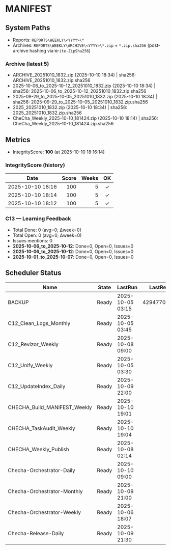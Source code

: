 # MANIFEST

<!-- BEGIN SYSTEM PATHS -->
## System Paths
- Reports: `REPORTS\WEEKLY\<YYYY>\*`
- Archives: `REPORTS\WEEKLY\ARCHIVE\<YYYY>\*.zip` + `*.zip.sha256` (post-archive hashing via `Write-ZipSha256`)

### Archive (latest 5)
- ARCHIVE_20251010_1832.zip (2025-10-10 18:34) | sha256: ARCHIVE_20251010_1832.zip.sha256
- 2025-10-06_to_2025-10-12_20251010_1832.zip (2025-10-10 18:34) | sha256: 2025-10-06_to_2025-10-12_20251010_1832.zip.sha256
- 2025-09-29_to_2025-10-05_20251010_1832.zip (2025-10-10 18:34) | sha256: 2025-09-29_to_2025-10-05_20251010_1832.zip.sha256
- 2025_20251010_1832.zip (2025-10-10 18:34) | sha256: 2025_20251010_1832.zip.sha256
- CheCha_Weekly_2025-10-10_181424.zip (2025-10-10 18:14) | sha256: CheCha_Weekly_2025-10-10_181424.zip.sha256
<!-- END SYSTEM PATHS -->

<!-- BEGIN METRICS -->
## Metrics
- IntegrityScore: **100** (at 2025-10-10 18:16:14)

### IntegrityScore (history)
| Date | Score | Weeks | OK |
|---|---:|---:|:--:|
| 2025-10-10 18:16 | 100 | 5 | ✓ |
| 2025-10-10 18:14 | 100 | 5 | ✓ |
| 2025-10-10 18:12 | 100 | 5 | ✓ |

### C13 — Learning Feedback
- Total Done: 0 (avg=0; Δweek=0)
- Total Open: 0 (avg=0; Δweek=0)
- Issues mentions: 0
- **2025-10-06_to_2025-10-12**: Done=0, Open=0, Issues=0
- **2025-10-06_to_2025-10-12**: Done=0, Open=0, Issues=0
- **2025-10-01_to_2025-10-07**: Done=0, Open=0, Issues=0
<!-- END METRICS -->

<!-- BEGIN SCHEDULER -->
## Scheduler Status

| Name | State | LastRun | LastResult | NextRun | Note |
|---|---|---|---:|---|:--:|
| BACKUP | Ready | 2025-10-05 03:15 | 4294770688 | 2025-10-12 03:15 | ⚠️ |
| C12_Clean_Logs_Monthly | Ready | 2025-10-05 03:45 | 64 | 2025-11-02 03:45 | ⚠️ |
| C12_Revizor_Weekly | Ready | 2025-10-08 09:00 | 64 | 2025-10-15 09:00 | ⚠️ |
| C12_Unify_Weekly | Ready | 2025-10-05 03:30 | 64 | 2025-10-12 03:30 | ⚠️ |
| C12_UpdateIndex_Daily | Ready | 2025-10-09 22:00 | 64 | 2025-10-10 22:00 | ⚠️ |
| CHECHA_Build_MANIFEST_Weekly | Ready | 2025-10-10 19:01 | 0 | 2025-10-17 18:30 | ✅ |
| CHECHA_TaskAudit_Weekly | Ready | 2025-10-10 19:04 | 0 | 2025-10-17 18:40 | ✅ |
| CHECHA_Weekly_Publish | Ready | 2025-10-08 02:14 | 0 | 2025-10-12 20:03 | ✅ |
| Checha-Orchestrator-Daily | Ready | 2025-10-10 09:00 | 0 | 2025-10-11 09:00 | ✅ |
| Checha-Orchestrator-Monthly | Ready | 2025-10-09 21:00 | 0 | 2025-10-10 21:00 | ✅ |
| Checha-Orchestrator-Weekly | Ready | 2025-10-06 18:07 | 0 | 2025-10-12 20:00 | ✅ |
| Checha-Release-Daily | Ready | 2025-10-09 21:30 | 0 | 2025-10-10 21:30 | ✅ |
<!-- END SCHEDULER -->

